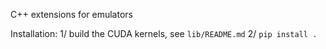 C++ extensions for emulators


Installation:
1/ build the CUDA kernels, see `lib/README.md`
2/ `pip install .`
